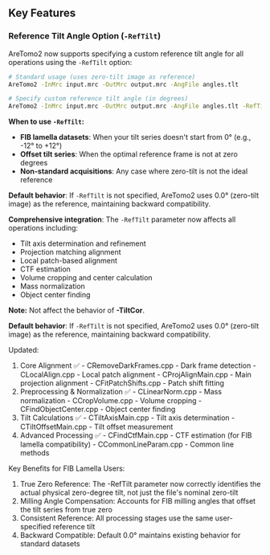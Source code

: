 
## Key Features

### Reference Tilt Angle Option (`-RefTilt`)
AreTomo2 now supports specifying a custom reference tilt angle for all operations using the `-RefTilt` option:

```bash
# Standard usage (uses zero-tilt image as reference)
AreTomo2 -InMrc input.mrc -OutMrc output.mrc -AngFile angles.tlt

# Specify custom reference tilt angle (in degrees)
AreTomo2 -InMrc input.mrc -OutMrc output.mrc -AngFile angles.tlt -RefTilt -15
```

**When to use `-RefTilt`:**
- **FIB lamella datasets**: When your tilt series doesn't start from 0° (e.g., -12° to +12°)
- **Offset tilt series**: When the optimal reference frame is not at zero degrees
- **Non-standard acquisitions**: Any case where zero-tilt is not the ideal reference

**Default behavior**: If `-RefTilt` is not specified, AreTomo2 uses 0.0° (zero-tilt image) as the reference, maintaining backward compatibility.

**Comprehensive integration**: The `-RefTilt` parameter now affects all operations including:
- Tilt axis determination and refinement
- Projection matching alignment
- Local patch-based alignment
- CTF estimation
- Volume cropping and center calculation
- Mass normalization
- Object center finding

**Note:** Not affect the behavior of **-TiltCor**.

**Default behavior**: If `-RefTilt` is not specified, AreTomo2 uses 0.0° (zero-tilt image) as the reference, maintaining backward compatibility.

Updated:

  1. Core Alignment ✅
    - CRemoveDarkFrames.cpp - Dark frame detection
    - CLocalAlign.cpp - Local patch alignment
    - CProjAlignMain.cpp - Main projection alignment
    - CFitPatchShifts.cpp - Patch shift fitting
  2. Preprocessing & Normalization ✅
    - CLinearNorm.cpp - Mass normalization
    - CCropVolume.cpp - Volume cropping
    - CFindObjectCenter.cpp - Object center finding
  3. Tilt Calculations ✅
    - CTiltAxisMain.cpp - Tilt axis determination
    - CTiltOffsetMain.cpp - Tilt offset measurement
  4. Advanced Processing ✅
    - CFindCtfMain.cpp - CTF estimation (for FIB lamella compatibility)
    - CCommonLineParam.cpp - Common line methods

  Key Benefits for FIB Lamella Users:

  1. True Zero Reference: The -RefTilt parameter now correctly identifies the actual physical zero-degree tilt, not just the file's nominal zero-tilt
  2. Milling Angle Compensation: Accounts for FIB milling angles that offset the tilt series from true zero
  3. Consistent Reference: All processing stages use the same user-specified reference tilt
  4. Backward Compatible: Default 0.0° maintains existing behavior for standard datasets